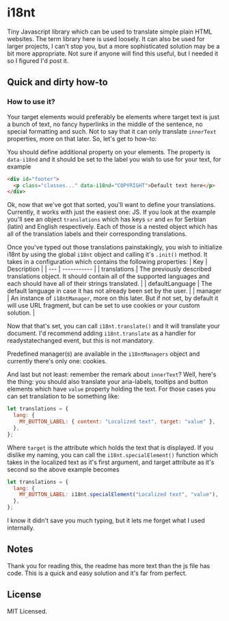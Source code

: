 # i18nt

Tiny Javascript library which can be used to translate simple plain HTML websites. The term library here is used loosely. It can also be used for larger projects, I can't stop you, but a more sophisticated solution may be a bit more appropriate. Not sure if anyone will find this useful, but I needed it so I figured I'd post it.

## Quick and dirty how-to

### How to use it?

Your target elements would preferably be elements where target text is just a bunch of text, no fancy hyperlinks in the middle of the sentence, no special formatting and such. Not to say that it can only translate `innerText` properties, more on that later. So, let's get to how-to:

You should define additional property on your elements. The property is `data-i18nd` and it should be set to the label you wish to use for your text, for example

```html
<div id="footer">
  <p class="classes..." data-i18nd="COPYRIGHT">Default text here</p>
</div>
```

Ok, now that we've got that sorted, you'll want to define your translations. Currently, it works with just the easiest one: JS.
If you look at the example you'll see an object `translations` which has keys `sr` and `en` for Serbian (latin) and English respectively. Each of those is a nested object which has all of the translation labels and their corresponding translations.

Once you've typed out those translations painstakingly, you wish to initialize i18nt by using the global `i18nt` object and calling it's `.init()` method. It takes in a configuration which contains the following properties:
| Key | Description |
| --- | ----------- |
| translations | The previously described translations object. It should contain all of the supported languages and each should have all of their strings translated. |
| defaultLanguage | The default language in case it has not already been set by the user. |
| manager | An instance of `i18ntManager`, more on this later. But if not set, by default it will use URL fragment, but can be set to use cookies or your custom solution. |

Now that that's set, you can call `i18nt.translate()` and it will translate your document. I'd recommend adding `i18nt.translate` as a handler for readystatechanged event, but this is not mandatory.

Predefined manager(s) are available in the `i18ntManagers` object and currently there's only one: cookies.

And last but not least: remember the remark about `innerText`? Well, here's the thing: you should also translate your aria-labels, tooltips and button elements which have `value` property holding the text. For those cases you can set translation to be something like:

```js
let translations = {
  lang: {
    MY_BUTTON_LABEL: { content: "Localized text", target: "value" },
  },
};
```

Where `target` is the attribute which holds the text that is displayed. If you dislike my naming, you can call the `i18nt.specialElement()` function which takes in the localized text as it's first argument, and target attribute as it's second so the above example becomes

```js
let translations = {
  lang: {
    MY_BUTTON_LABEL: i18nt.specialElement("Localized text", "value"),
  },
};
```
I know it didn't save you much typing, but it lets me forget what I used internally.

## Notes

Thank you for reading this, the readme has more text than the js file has code. This is a quick and easy solution and it's far from perfect.

## License

MIT Licensed.
